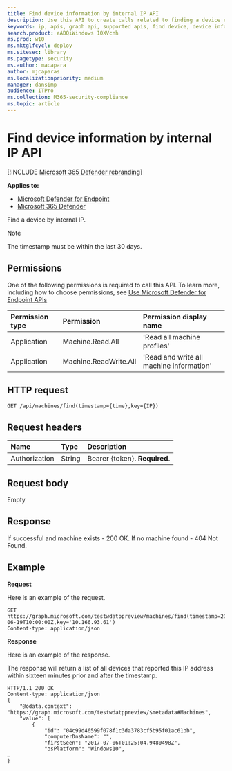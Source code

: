```yaml
---
title: Find device information by internal IP API
description: Use this API to create calls related to finding a device entry around a specific timestamp by internal IP.
keywords: ip, apis, graph api, supported apis, find device, device information
search.product: eADQiWindows 10XVcnh
ms.prod: w10
ms.mktglfcycl: deploy
ms.sitesec: library
ms.pagetype: security
ms.author: macapara
author: mjcaparas
ms.localizationpriority: medium
manager: dansimp
audience: ITPro
ms.collection: M365-security-compliance 
ms.topic: article
---
```


# Find device information by internal IP API

[!INCLUDE [Microsoft 365 Defender rebranding](../../includes/microsoft-defender.md)]

**Applies to:**
- [Microsoft Defender for Endpoint](https://go.microsoft.com/fwlink/p/?linkid=2146631)
- [Microsoft 365 Defender](https://go.microsoft.com/fwlink/?linkid=2118804)

Find a device by internal IP.

>[!NOTE]
>The timestamp must be within the last 30 days.

## Permissions
One of the following permissions is required to call this API. To learn more, including how to choose permissions, see [Use Microsoft Defender for Endpoint APIs](apis-intro.md)

Permission type | Permission | Permission display name
:---|:---|:---
Application | Machine.Read.All | 'Read all machine profiles'
Application | Machine.ReadWrite.All | 'Read and write all machine information'

## HTTP request
```
GET /api/machines/find(timestamp={time},key={IP})
```

## Request headers

Name | Type | Description
:---|:---|:---
Authorization | String | Bearer {token}. **Required**.


## Request body
Empty

## Response
If successful and machine exists - 200 OK.
If no machine found - 404 Not Found.


## Example

**Request**

Here is an example of the request.

```
GET https://graph.microsoft.com/testwdatppreview/machines/find(timestamp=2018-06-19T10:00:00Z,key='10.166.93.61')
Content-type: application/json
```

**Response**

Here is an example of the response.

The response will return a list of all devices that reported this IP address within sixteen minutes prior and after the timestamp. 

```
HTTP/1.1 200 OK
Content-type: application/json
{
    "@odata.context": "https://graph.microsoft.com/testwdatppreview/$metadata#Machines",
    "value": [
        {
            "id": "04c99d46599f078f1c3da3783cf5b95f01ac61bb",
            "computerDnsName": "",
            "firstSeen": "2017-07-06T01:25:04.9480498Z",
            "osPlatform": "Windows10",
…
}
```
